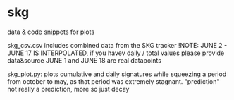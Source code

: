 # skg
data &amp; code snippets for plots

skg_csv.csv
includes combined data from the SKG tracker
!NOTE:
  JUNE 2 - JUNE 17 IS INTERPOLATED, if you havev daily / total values please provide data&source
  JUNE 1 and JUNE 18 are real datapoints

skg_plot.py:
  plots cumulative and daily signatures while squeezing a period from october to may, as that period was extremely stagnant.
  "prediction" not really a prediction, more so just decay
